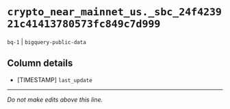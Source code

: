 # `crypto_near_mainnet_us._sbc_24f423921c41413780573fc849c7d999`
`bq-1` | `bigquery-public-data`

## Column details
* [TIMESTAMP] `last_update`

-------------------------------------------------------------------------------
*Do not make edits above this line.*

